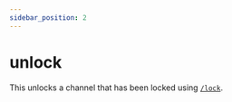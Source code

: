 ```yaml
---
sidebar_position: 2
---
```


# unlock

This unlocks a channel that has been locked using [`/lock`](/docs/commands/lock).

